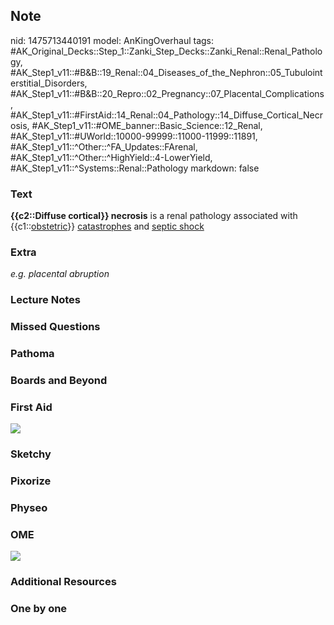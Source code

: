 ## Note
nid: 1475713440191
model: AnKingOverhaul
tags: #AK_Original_Decks::Step_1::Zanki_Step_Decks::Zanki_Renal::Renal_Pathology, #AK_Step1_v11::#B&B::19_Renal::04_Diseases_of_the_Nephron::05_Tubulointerstitial_Disorders, #AK_Step1_v11::#B&B::20_Repro::02_Pregnancy::07_Placental_Complications, #AK_Step1_v11::#FirstAid::14_Renal::04_Pathology::14_Diffuse_Cortical_Necrosis, #AK_Step1_v11::#OME_banner::Basic_Science::12_Renal, #AK_Step1_v11::#UWorld::10000-99999::11000-11999::11891, #AK_Step1_v11::^Other::^FA_Updates::FArenal, #AK_Step1_v11::^Other::^HighYield::4-LowerYield, #AK_Step1_v11::^Systems::Renal::Pathology
markdown: false

### Text
<div>
  <b>{{c2::Diffuse cortical}} necrosis</b> is a renal pathology
  associated with {{c1::<u>obstetric</u>}} <u>catastrophes</u> and
  <u>septic shock</u>
</div>

### Extra
<i>e.g. placental abruption</i>

### Lecture Notes


### Missed Questions


### Pathoma


### Boards and Beyond


### First Aid
<img src="tmpyz4We9.png">

### Sketchy


### Pixorize


### Physeo


### OME
<div class="ome-widget">
  <a href="https://onlinemeded.org/spa/renal?ref=anki"><img src=
  "_OME_AnkiFlashcards_Topic_2.png"></a>
</div>

### Additional Resources


### One by one

